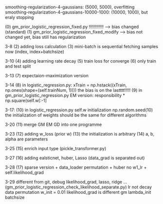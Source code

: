 smoothing-regularization-4-gaussians: (5000, 5000), overfitting
smoothing-regularization-4-gaussians-10000-1000: (10000, 1000), but eraly stopping

(0) gm_prior_logistic_regression_fixed.py !!!!!!!!!!!! --> bias changed (standard)
(1) gm_prior_logistic_regression_fixed_modify --> bias not changed yet, bias still has regularization

3-8
(2) adding loss calculation
(3) mini-batch is sequential fetching samples now (index, index+batchsize)

3-10
(4) adding learning rate decay
(5) train loss for converge
(6) only train and test split

3-13
(7) expectaion-maximization version

3-14
(8) in logistic_regression.py: xTrain = np.hstack((xTrain, np.ones(shape=(self.trainNum, 1)))) the bias is on the lastttt!!!!!
(9) in gm_prior_logistic_regression.py EM version: responsibility * np.square(self.w[:-1]

3-17:
(10) in logistic_regression.py self.w initialization np.random.seed(10)
     the initialization of weights should be the same for different algorithms

3-20
(11) merge GM EM GD into one programme

3-23
(12) adding w_loss (prior w)
(13) the initialization is arbitrary
(14) a, b, alpha are parameters

3-25
(15) enrich input type (pickle_transformer.py)

3-27
(16) adding ealsticnet, huber, Lasso (data_grad is separated out)

3-28
(17) sparse version + data_loader permutation + huber no w1_lr + self.likelihood_grad

3-29
different from git, debug likelihood_grad, lasso, ridge ... (gm_prior_logistic_regression_check_likelihood_separate.py)
lr not decay
data permutation
w_init = 0.01
likelihood_grad is different
gm lambda_init
batchsize
